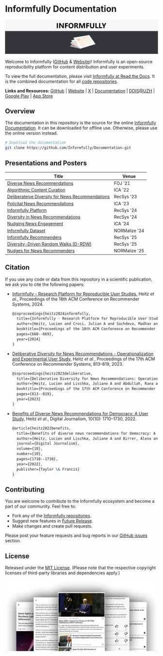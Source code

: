 # Informfully Documentation

![Informfully](https://raw.githubusercontent.com/Informfully/Documentation/main/docs/source/img/logo_banner.png)

Welcome to Informfully ([GitHub](https://github.com/orgs/Informfully) & [Website](https://informfully.ch/))!
Informfully is an open-source reproducibility platform for content distribution and user experiments.

To view the full documentation, please visit [Informfully at Read the Docs](https://informfully.readthedocs.io/).
It is the combined documentation for all [code repositories](https://github.com/orgs/Informfully/repositories).

**Links and Resources:** [GitHub](https://github.com/orgs/Informfully) | [Website](https://informfully.ch) | [X](https://x.com/informfully) | [Documentation](https://informfully.readthedocs.io) | [DDIS@UZH](https://www.ifi.uzh.ch/en/ddis.html) | [Google Play](https://play.google.com/store/apps/details?id=ch.uzh.ifi.news) | [App Store](https://apps.apple.com/us/app/informfully/id1460234202)

## Overview

The documentation in this repository is the source for the online [Informfully Documentation](https://informfully.readthedocs.io/). It can be downloaded for offline use. Otherwise, please use the online version instead.

```bash
# Download the documentation
git clone https://github.com/Informfully/Documentation.git
```

## Presentations and Posters


| Title | Venue |
|-|-|
| [Diverse News Recommendations](https://github.com/Informfully/Documentation/blob/main/docs/source/presentations/FOJ21_Study.pdf) | FOJ '21 |
| [Algorithmic Content Curation](https://github.com/Informfully/Documentation/blob/main/docs/source/presentations/ICA22_Study.pdf) | ICA '22 |
| [Deliberateive Diversity for News Recommendations](https://github.com/Informfully/Documentation/blob/main/docs/source/presentations/RecSys23_Poster.pdf) | RecSys '23 |
| [Policital News Recommendations](https://github.com/Informfully/Documentation/blob/main/docs/source/presentations/ICA23_Study.pdf) | ICA '23 |
| [Informfully Platform](https://github.com/Informfully/Documentation/blob/main/docs/source/presentations/RecSys24_Resource.pdf) | RecSys '24 |
| [Diversity in News Recommendations](https://github.com/Informfully/Documentation/blob/main/docs/source/presentations/RecSys24_Challenge.pdf) | RecSys '24 |
| [Nudging News Engagement](https://github.com/Informfully/Documentation/blob/main/docs/source/presentations/ICA24_Study.pdf) | ICA '24 |
| [Informfully Dataset](https://github.com/Informfully/Documentation/blob/main/docs/source/presentations/NORMalize24_Dataset.pdf) | NORMalize '24 |
| [Informfully Recommenders](https://github.com/Informfully/Documentation/blob/main/docs/source/presentations/RecSys25_Framework.pdf) | RecSys '25 |
| [Diversity-Driven Random Walks (D-RDW)](https://github.com/Informfully/Documentation/blob/main/docs/source/presentations/RecSys25_Algorithm.pdf) | RecSys '25 |
| [Nudges for News Recommenders](github.com/Informfully/Documentation/blob/main/docs/source/presentations/NORMalize25_Nudges.pdf) | NORMalize '25 |

## Citation

If you use any code or data from this repository in a scientific publication, we ask you to cite the following papers:

* [Informfully - Research Platform for Reproducible User Studies](https://doi.org/10.1145/3640457.3688066), Heitz *et al.*, Proceedings of the 18th ACM Conference on Recommender Systems, 2024.

  ```tex
  @inproceedings{heitz2024informfully,
    title={Informfully - Research Platform for Reproducible User Studies},
    author={Heitz, Lucien and Croci, Julian A and Sachdeva, Madhav and Bernstein, Abraham},
    booktitle={Proceedings of the 18th ACM Conference on Recommender Systems},
    pages={660--669},
    year={2024}
  }
  ```

* [Deliberative Diversity for News Recommendations - Operationalization and Experimental User Study](https://doi.org/10.1145/3604915.36088344), Heitz *et al.*, Proceedings of the 17th ACM Conference on Recommender Systems, 813–819, 2023.

  ```tex
  @inproceedings{heitz2023deliberative,
    title={Deliberative Diversity for News Recommendations: Operationalization and Experimental User Study},
    author={Heitz, Lucien and Lischka, Juliane A and Abdullah, Rana and Laugwitz, Laura and Meyer, Hendrik and Bernstein, Abraham},
    booktitle={Proceedings of the 17th ACM Conference on Recommender Systems},
    pages={813--819},
    year={2023}
  }
  ```

* [Benefits of Diverse News Recommendations for Democracy: A User Study](https://doi.org/10.1080/21670811.2021.2021804), Heitz *et al.*, Digital Journalism, 10(10): 1710–1730, 2022.

  ```tex
  @article{heitz2022benefits,
    title={Benefits of diverse news recommendations for democracy: A user study},
    author={Heitz, Lucien and Lischka, Juliane A and Birrer, Alena and Paudel, Bibek and Tolmeijer, Suzanne and Laugwitz, Laura and Bernstein, Abraham},
    journal={Digital Journalism},
    volume={10},
    number={10},
    pages={1710--1730},
    year={2022},
    publisher={Taylor \& Francis}
  }
  ```

## Contributing

You are welcome to contribute to the Informfully ecosystem and become a part of our community.
Feel free to:

* Fork any of the [Informfully repositories](https://github.com/Informfully/Documentation).
* Suggest new features in [Future Release](https://github.com/orgs/Informfully/projects/1).
* Make changes and create pull requests.

Please post your feature requests and bug reports in our [GitHub issues](https://github.com/Informfully/Documentation/issues) section.

## License

Released under the [MIT License](LICENSE). (Please note that the respective copyright licenses of third-party libraries and dependencies apply.)

![Screenshots](https://raw.githubusercontent.com/Informfully/Documentation/main/docs/source/img/app_screens.png)
